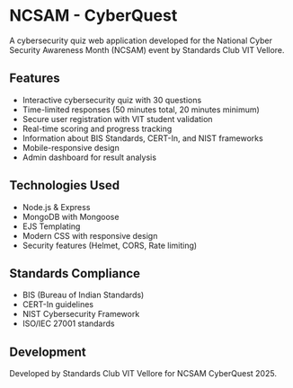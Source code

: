 # NCSAM - CyberQuest

A cybersecurity quiz web application developed for the National Cyber Security Awareness Month (NCSAM) event by Standards Club VIT Vellore.

## Features

- Interactive cybersecurity quiz with 30 questions
- Time-limited responses (50 minutes total, 20 minutes minimum)
- Secure user registration with VIT student validation
- Real-time scoring and progress tracking
- Information about BIS Standards, CERT-In, and NIST frameworks
- Mobile-responsive design
- Admin dashboard for result analysis

## Technologies Used

- Node.js & Express
- MongoDB with Mongoose
- EJS Templating
- Modern CSS with responsive design
- Security features (Helmet, CORS, Rate limiting)

## Standards Compliance

- BIS (Bureau of Indian Standards)
- CERT-In guidelines
- NIST Cybersecurity Framework
- ISO/IEC 27001 standards

## Development

Developed by Standards Club VIT Vellore for NCSAM CyberQuest 2025.